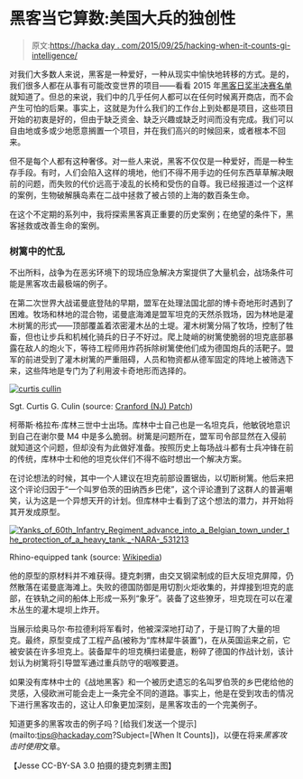 # 黑客当它算数:美国大兵的独创性

> 原文:[https://hacka day . com/2015/09/25/hacking-when-it-counts-gi-intelligence/](https://hackaday.com/2015/09/25/hacking-when-it-counts-gi-ingenuity/)

对我们大多数人来说，黑客是一种爱好，一种从现实中愉快地转移的方式。是的，我们很多人都在从事有可能改变世界的项目——看看 2015 年[黑客日奖半决赛名单](http://hackaday.com/2015/08/24/100-semifinalists-for-the-2015-hackaday-prize/)就知道了。但总的来说，我们中的几乎任何人都可以在任何时候离开商店，而不会产生可怕的后果。事实上，这就是为什么我们的工作台上到处都是项目，这些项目开始的初衷是好的，但由于缺乏资金、缺乏兴趣或缺乏时间而没有完成。我们可以自由地或多或少地愿意搁置一个项目，并在我们高兴的时候回来，或者根本不回来。

但不是每个人都有这种奢侈。对一些人来说，黑客不仅仅是一种爱好，而是一种生存手段。有时，人们会陷入这样的境地，他们不得不用手边的任何东西草草解决眼前的问题，而失败的代价远高于凌乱的长椅和受伤的自尊。我已经报道过一个这样的案例，生物破解胰岛素在二战中拯救了被占领的上海的数百条生命。

在这个不定期的系列中，我将探索黑客真正重要的历史案例；在绝望的条件下，黑客拯救或改善生命的案例。

### 树篱中的忙乱

不出所料，战争为在恶劣环境下的现场应急解决方案提供了大量机会，战场条件可能是黑客攻击最极端的例子。

在第二次世界大战诺曼底登陆的早期，盟军在处理法国北部的博卡奇地形时遇到了困难。牧场和林地的混合物，诺曼底海滩是盟军坦克的天然杀戮场，因为林地是灌木树篱的形式——顶部覆盖着浓密灌木丛的土堤。灌木树篱分隔了牧场，控制了牲畜，但也让步兵和机械化骑兵的日子不好过。爬上陡峭的树篱使脆弱的坦克底部暴露在敌人的炮火下，等待工程师用炸药拆除树篱使他们成为德国炮兵的活靶子。盟军的前进受到了灌木树篱的严重阻碍，人员和物资都从德军固定的阵地上被筛选下来，这些阵地是专门为了利用波卡奇地形而选择的。

[![curtis cullin](../Images/149a6b8463313e59be0a3d8361eb1e39.png)](https://hackaday.com/wp-content/uploads/2015/09/curtis-cullin.jpg)

Sgt. Curtis G. Culin (source: [Cranford (NJ) Patch](http://patch.com/new-jersey/cranford/cranford-soldier-invented-world-war-ii-tank-tusks))

柯蒂斯·格拉布·库林三世中士出场。库林中士自己也是一名坦克兵，他敏锐地意识到自己在谢尔曼 M4 中是多么脆弱。树篱是问题所在，盟军司令部显然在入侵前就知道这个问题，但却没有为此做好准备。按照历史上每场战斗都有士兵冲锋在前的传统，库林中士和他的坦克伙伴们不得不临时想出一个解决方案。

在讨论想法的时候，其中一个人建议在坦克前部设置锯齿，以切断树篱。他后来把这个评论归因于“一个叫罗伯茨的田纳西乡巴佬”，这个评论遭到了这群人的普遍嘲笑，认为这是一个异想天开的计划。但库林中士看到了这个想法的潜力，并开始将其开发成原型。

[![Yanks_of_60th_Infantry_Regiment_advance_into_a_Belgian_town_under_the_protection_of_a_heavy_tank._-_NARA_-_531213](../Images/e92b15d99d7fb43c4c7ae50d53f6122b.png)](https://hackaday.com/wp-content/uploads/2015/09/yanks_of_60th_infantry_regiment_advance_into_a_belgian_town_under_the_protection_of_a_heavy_tank-_-_nara_-_531213.png)

Rhino-equipped tank (source: [Wikipedia](https://en.wikipedia.org/wiki/Rhino_tank))

他的原型的原材料并不难获得。捷克刺猬，由交叉钢梁制成的巨大反坦克屏障，仍然散落在诺曼底海滩上。失败的德国防御是用切割火炬收集的，并焊接到坦克的底部，在铁轨之间的船体上形成一系列“象牙”。装备了这些獠牙，坦克现在可以在灌木丛生的灌木堤坝上炸开。

当展示给奥马尔·布拉德利将军看时，他被深深地打动了，于是订购了大量的坦克。最终，原型变成了工程产品(被称为“库林犀牛装置”)，在从英国运来之前，它被安装在许多坦克上。装备犀牛的坦克横扫诺曼底，粉碎了德国的作战计划，该计划认为树篱将引导盟军通过重兵防守的咽喉要道。

如果没有库林中士的《战地黑客》和一个被历史遗忘的名叫罗伯茨的乡巴佬给他的灵感，入侵欧洲可能会走上一条完全不同的道路。事实上，他是在受到攻击的情况下进行黑客攻击的，这让人印象更加深刻，是黑客攻击的一个完美例子。

知道更多的黑客攻击的例子吗？[给我们发送一个提示](mailto:tips@hackaday.com?Subject=[When It Counts])，以便在将来*黑客攻击时使用*文章。

【Jesse CC-BY-SA 3.0 拍摄的捷克刺猬主图】